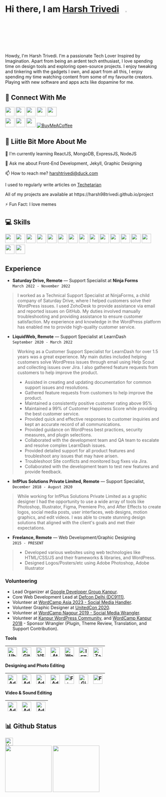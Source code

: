 # Hi there, I am [Harsh Trivedi](https://harsh98trivedi.github.io/)&nbsp;&nbsp;&nbsp;<img width="3%" src="https://i.imgur.com/u2WLlB8.gif" />

Howdy, I'm Harsh Trivedi. I'm a passionate Tech Lover Inspired by Imagination. Apart from being an ardent tech enthusiast, I love spending time on design tools and exploring open-source projects. I enjoy tweaking and tinkering with the gadgets I own, and apart from all this, I enjoy spending my time watching content from some of my favourite creators. Playing with new software and apps acts like dopamine for me.

## 👥 Connect With Me
<a href="https://www.facebook.com/harsh98trivedi/"><img src="https://img.shields.io/badge/Facebook-%231877F2.svg?style=for-the-badge&logo=Facebook&logoColor=white" style="margin-bottom: 5px;" height="30px" target="_blank"></a>
<a href="https://twitter.com/harsh98trivedi"><img src="https://img.shields.io/badge/Twitter-%231DA1F2.svg?style=for-the-badge&logo=Twitter&logoColor=white" style="margin-bottom: 5px;" height="30px" target="_blank"></a>
<a href="https://www.instagram.com/harsh98trivedi/"><img src="https://img.shields.io/badge/Instagram-%23E4405F.svg?style=for-the-badge&logo=Instagram&logoColor=white" style="margin-bottom: 5px;" height="30px" target="_blank"></a>
<a href="https://www.linkedin.com/in/harsh98trivedi"><img src="https://img.shields.io/badge/linkedin-%230077B5.svg?style=for-the-badge&logo=linkedin&logoColor=white" style="margin-bottom: 5px;" height="30px" target="_blank"></a>
<a href="https://www.youtube.com/c/harsh98trivedi/"><img src="https://img.shields.io/badge/YouTube-%23FF0000.svg?style=for-the-badge&logo=YouTube&logoColor=white" style="margin-bottom: 5px;" height="30px" target="_blank"></a>
<br/>
<a href="https://discordapp.com/users/%E0%A4%B9%E0%A4%B0%E0%A5%8D%E0%A4%B7#3527"><img src="https://img.shields.io/badge/Discord-%237289DA.svg?style=for-the-badge&logo=discord&logoColor=white" style="margin-bottom: 5px;" height="30px" target="_blank"></a>
<a href="http://reddit.com/u/harshtrivedi"><img src="https://img.shields.io/badge/Reddit-FF4500?style=for-the-badge&logo=reddit&logoColor=white" style="margin-bottom: 5px;" height="30px" target="_blank"></a>
<a href="https://www.behance.net/harsh98trivedi"><img src="https://img.shields.io/badge/Behance-1769ff?style=for-the-badge&logo=behance&logoColor=white" style="margin-bottom: 5px;" height="30px" target="_blank"></a> [![BuyMeACoffee](https://img.shields.io/badge/Buy%20Me%20a%20Coffee-ffdd00?style=for-the-badge&logo=buy-me-a-coffee&logoColor=black)](https://buymeacoffee.com/harshtrivedi) 

## 💫 Liitle Bit More About Me
<p>🌱 I'm currently learning ReactJS, MongoDB, ExpressJS, NodeJS</p>
<p>💬 Ask me about Front-End Development, Jekyll, Graphic Designing</p>
<p>📫 How to reach me? <a href="harshtrivedi@duck.com">harshtrivedi@duck.com</a></p>
<p>I used to regularly write articles on <a href="https://www.techetarian.com">Techetarian</a></p>
<p>All of my projects are available at <a href="https://harsh98trivedi.github.io/project"></a>https://harsh98trivedi.github.io/project</p>
<p>⚡ Fun Fact: I love memes</p>

## 💻 Skills
<p>
<img src="https://img.shields.io/badge/Jekyll-CE0001?style=for-the-badge&logo=jekyll&logoColor=#CE0001" style="margin-bottom: 5px;" height="30px">
<img src="https://img.shields.io/badge/c-%2300599C.svg?style=for-the-badge&logo=c&logoColor=white" style="margin-bottom: 5px;" height="30px">
<img src="https://img.shields.io/badge/javascript-%23323330.svg?style=for-the-badge&logo=javascript&logoColor=%23F7DF1E" style="margin-bottom: 5px;" height="30px">
<img src="https://img.shields.io/badge/html5-%23E34F26.svg?style=for-the-badge&logo=html5&logoColor=white" style="margin-bottom: 5px;" height="30px">
<img src="https://img.shields.io/badge/css3-%231572B6.svg?style=for-the-badge&logo=css3&logoColor=white" style="margin-bottom: 5px;" height="30px">
<img src="https://img.shields.io/badge/php-5C54FB.svg?style=for-the-badge&logo=php&logoColor=white" style="margin-bottom: 5px;" height="30px">
<img src="https://img.shields.io/badge/bootstrap-%23563D7C.svg?style=for-the-badge&logo=bootstrap&logoColor=white" style="margin-bottom: 5px;" height="30px">
<img src="https://img.shields.io/badge/react-%2320232a.svg?style=for-the-badge&logo=react&logoColor=%2361DAFB" style="margin-bottom: 5px;" height="30px">
<img src="https://img.shields.io/badge/tailwindcss-%2338B2AC.svg?style=for-the-badge&logo=tailwind-css&logoColor=white" style="margin-bottom: 5px;" height="30px">
<img src="https://img.shields.io/badge/bulma-cyan?style=for-the-badge&logo=bulma&logoColor=black" style="margin-bottom: 5px;" height="30px">
<img src="https://img.shields.io/badge/node.js-6DA55F?style=for-the-badge&logo=node.js&logoColor=white" style="margin-bottom: 5px;" height="30px">
<img src="https://img.shields.io/badge/express.js-%23404d59.svg?style=for-the-badge&logo=express&logoColor=%2361DAFB" style="margin-bottom: 5px;" height="30px">
<img src="https://img.shields.io/badge/git-%23F05033.svg?style=for-the-badge&logo=git&logoColor=white" style="margin-bottom: 5px;" height="30px">
<img src="https://img.shields.io/badge/-Arduino-00979D?style=for-the-badge&logo=Arduino&logoColor=white" style="margin-bottom: 5px;" height="30px">
<img src="https://img.shields.io/badge/Linux-FCC624?style=for-the-badge&logo=linux&logoColor=black" style="margin-bottom: 5px;" height="30px">
<img src="https://img.shields.io/badge/Sass-DC5E9C?style=for-the-badge&logo=sass&logoColor=white" style="margin-bottom: 5px;" height="30px">
</p>

## Experience
- **Saturday Drive, Remote** — Support Specialist at **Ninja Forms** <br> ```March 2022 - November 2022```
> I worked as a Technical Support Specialist at NinjaForms, a child company of Saturday Drive, where I helped customers solve their WordPress issues. I used ZohoDesk to provide assistance via email and reported issues on GitHub. My duties involved manually troubleshooting and providing assistance to ensure customer satisfaction. My experience and knowledge in the WordPress platform has enabled me to provide high-quality customer service.
- **LiquidWeb, Remote** — Support Specialist at LearnDash <br> ```September 2020 - March 2022```
> Working as a Customer Support Specialist for LearnDash for over 1.5 years was a great experience. My main duties included helping customers solve WordPress issues through email using Help Scout and collecting issues over Jira. I also gathered feature requests from customers to help improve the product.<be>
> - Assisted in creating and updating documentation for common support issues and resolutions.
> - Gathered feature requests from customers to help improve the product.
> - Maintained a consistently positive customer rating above 95%
> - Maintained a 99% of Customer Happiness Score while providing the best customer service.
> - Provided quick and effective responses to customer inquiries and kept an accurate record of all communications.
> - Provided guidance on WordPress best practices, security measures, and plugin selections.
> - Collaborated with the development team and QA team to escalate and resolve complex LearnDash issues.
> - Provided detailed support for all product features and troubleshoot any issues that may have arisen.
> - Troubleshoot Site conflicts and monitored bug fixes via Jira.
> - Collaborated with the development team to test new features and provide feedback.

- **InfPlus Solutions Private Limited, Remote** — Support Specialist, <br> ```December 2018 - August 2020```
> While working for InfPlus Solutions Private Limited as a graphic designer I had the opportunity to use a wide array of tools like Photoshop, Illustrator, Figma, Premiere Pro, and After Effects to create logos, social media posts, user interfaces, web designs, motion graphics, and edit videos. I was able to create stunning design solutions that aligned with the client's goals and met their expectations.
- **Freelance, Remote** — Web Development/Graphic Designing <br> ```2015 - PRESENT```
> * Developed various websites using web technologies like HTML/CSS/JS and their frameworks & libraries, and WordPress. <br>
> * Designed Logos/Posters/etc using Adobe Photoshop, Adobe Illustrator

 ### Volunteering
 - Lead Organizer at [Google Developer Group Kanpur](https://gdg.community.dev/gdg-kanpur/).
 - Core Web Development Lead at [Defcon Delhi (DC9111)](https://defcon9111.org/).
 - Volunteer at [WordCamp Asia 2023 - Social Media Handler](https://asia.wordcamp.org/2023/).
 - Volunteer Graphic Designer at [UnitedCon 2020](https://www.facebook.com/unitedconindia/).
 - Volunteer at [WordCamp Nagpur 2019 - Social Media Wrangler](https://nagpur.wordcamp.org/2019/).
 - Volunteer at [Kanpur WordPress Community](https://www.meetup.com/wordpress-kanpur/), and [WordCamp Kanpur 2018](https://kanpur.wordcamp.org/2018) - Sponsor Wrangler (Plugin, Theme Review, Translation, and Support Contribution).

 **Tools**
 
<img alt="Ubuntu" width="30px" src="https://raw.githubusercontent.com/harsh98trivedi/harsh98trivedi/master/icons/Ubuntu.svg"/>|<img alt="Git" width="30px" src="https://raw.githubusercontent.com/harsh98trivedi/harsh98trivedi/master/icons/Git.svg"/>|<img alt="VSCode" width="30px" src="https://raw.githubusercontent.com/harsh98trivedi/harsh98trivedi/master/icons/VSCode.svg"/>|<img alt="Atom" width="30px" src="https://raw.githubusercontent.com/harsh98trivedi/harsh98trivedi/master/icons/Atom.svg"/>|<img alt="WordPress" width="30px" src="https://raw.githubusercontent.com/harsh98trivedi/harsh98trivedi/master/icons/WP.svg"/>|<img alt="IFTTT" width="30px" src="https://www.vectorlogo.zone/logos/ifttt/ifttt-ar21.svg"/>|<img alt="Zapier" width="30px" src="https://www.vectorlogo.zone/logos/zapier/zapier-icon.svg"/>
 |--|--|--|--|--|--|--|
 
 **Designing and Photo Editing**
 
<img alt="Adobe Photoshop" width="30px" src="https://raw.githubusercontent.com/harsh98trivedi/harsh98trivedi/master/icons/PS.svg"/>|<img alt="Adobe Lightroom" width="30px" src="https://raw.githubusercontent.com/harsh98trivedi/harsh98trivedi/master/icons/LR.svg"/>|<img alt="Adobe Illustrator" width="30px" src="https://raw.githubusercontent.com/harsh98trivedi/harsh98trivedi/master/icons/AI.svg"/>|<img alt="Adobe XD" width="30px" src="https://raw.githubusercontent.com/harsh98trivedi/harsh98trivedi/master/icons/XD.svg"/>|<img alt="Figma" width="30px" src="https://raw.githubusercontent.com/harsh98trivedi/harsh98trivedi/master/icons/Figma.svg"/>|<img alt="Gimp" width="30px" src="https://raw.githubusercontent.com/harsh98trivedi/harsh98trivedi/master/icons/Gimp.svg"/>|<img alt="Framer" width="30px" src="https://www.vectorlogo.zone/logos/framer/framer-icon.svg"/>
 |--|--|--|--|--|--|--|

**Video & Sound Editing**

<img alt="Adobe Premiere Pro" width="30px" src="https://raw.githubusercontent.com/harsh98trivedi/harsh98trivedi/master/icons/PremierePro.svg"/>|<img alt="Adobe After Effects" width="30px" src="https://raw.githubusercontent.com/harsh98trivedi/harsh98trivedi/master/icons/AfterEffects.svg"/>|<img alt="Adobe Audition" width="30px" src="https://raw.githubusercontent.com/harsh98trivedi/harsh98trivedi/master/icons/Audition.svg"/>
|--|--|--|

## 📊 Github Status
<img height="25px" src="https://profile-counter.glitch.me/harsh98trivedi/count.svg" alt="Harsh Trivedi"/><br>
<img height="150px" src="https://github-readme-stats.vercel.app/api?username=harsh98trivedi&show_icons=true&theme=chartreuse-dark&include_all_commits=true&hide=issues"> <img height="150px" src="https://github-readme-streak-stats.herokuapp.com?user=harsh98trivedi&theme=chartreuse-dark&border_radius=5)](https://git.io/streak-stats"/>
